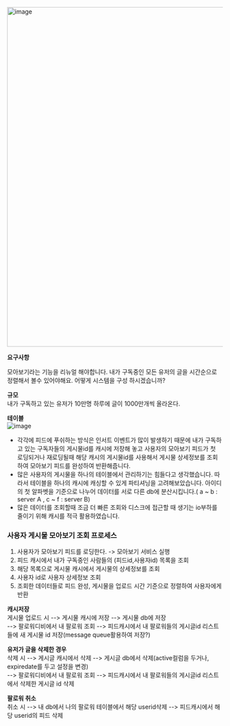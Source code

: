 <img width="792" alt="image" src="https://user-images.githubusercontent.com/78134917/170691797-8fc58839-0441-4337-a59a-7217ae3edfe3.png">

**요구사항**   

모아보기라는 기능을 리뉴얼 해야합니다. 내가 구독중인 모든 유저의 글을 시간순으로 정렬해서 볼수 있어야해요. 어떻게 시스템을 구성 하시겠습니까?

**규모**  
내가 구독하고 있는 유저가 10만명
하루에 글이 1000만개씩 올라온다.

**테이블**   
![image](https://user-images.githubusercontent.com/78134917/170660182-d6286835-04b9-41be-805f-9fbd8c548804.png)


- 각각에 피드에 푸쉬하는 방식은 인서트 이벤트가 많이 발생하기 때문에 내가 구독하고 있는 구독자들의 게시물id를 캐시에 저장해 놓고 사용자의 모아보기 피드가 첫 로딩되거나 재로딩될때 해당 캐시의 게시물id를 사용해서 게시물 상세정보를 조회하여 모아보기 피드를 완성하여 반환해줍니다.   
- 많은 사용자의 게시물을 하나의 테이블에서 관리하기는 힘들다고 생각했습니다. 따라서 테이블을 하나의 캐시에 캐싱할 수 있게 파티셔닝을 고려해보았습니다. 아이디의 첫 알파벳을 기준으로 나누어 데이터를 서로 다른 db에 분산시킵니다.( a ~ b : server A , c ~ f : server B) 
- 많은 데이터를 조회할때 조금 더 빠른 조회와 디스크에 접근할 때 생기는 io부하를 줄이기 위해 캐시를 적극 활용하였습니다.

### 사용자 게시물 모아보기 조회 프로세스
1. 사용자가 모아보기 피드를 로딩한다. -> 모아보기 서비스 실행
2. 피드 캐시에서 내가 구독중인 사람들의 (피드id,사용자id) 목록을 조회
3. 해당 목록으로 게시물 캐시에서 게시물의 상세정보를 조회
4. 사용자 id로 사용자 상세정보 조회
5. 조회한 데이터들로 피드 완성, 게시물을 업로드 시간 기준으로 정렬하여 사용자에게 반환  

**캐시저장**  
게시물 업로드 시 --> 게시물 캐시에 저장 --> 게시물 db에 저장  
             --> 팔로워디비에서 내 팔로워 조회 --> 피드캐시에서 내 팔로워들의 게시글id 리스트들에 새 게시물 id 저장(message queue활용하여 저장?)
             
**유저가 글을 삭제한 경우**  
삭제 시 --> 게시글 캐시에서 삭제 --> 게시글 db에서 삭제(active컬럼을 두거나, expiredate를 두고 설정을 변경)  
      --> 팔로워디비에서 내 팔로워 조회 -->  피드캐시에서 내 팔로워들의 게시글id 리스트에서 삭제한 게시글 id 삭제  
    
**팔로워 취소**  
취소 시 --> 내 db에서 나의 팔로워 테이블에서 해당 userid삭제 
      -->  피드캐시에서 해당 userid의 피드 삭제
      
      
      
